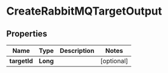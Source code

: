 

# CreateRabbitMQTargetOutput


## Properties

| Name | Type | Description | Notes |
|------------ | ------------- | ------------- | -------------|
|**targetId** | **Long** |  |  [optional] |



